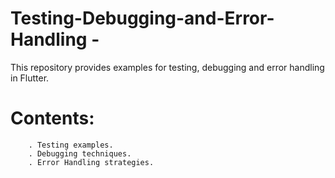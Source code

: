 # Testing-Debugging-and-Error-Handling -
   This repository provides examples for testing, debugging and error handling in Flutter.
#
# Contents:
        . Testing examples.
        . Debugging techniques.
        . Error Handling strategies.
##